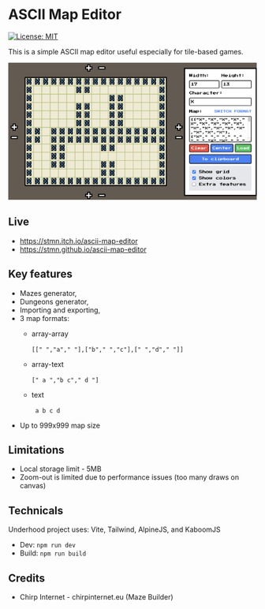 # ASCII Map Editor

[![License: MIT](https://img.shields.io/badge/License-MIT-blue.png)](https://opensource.org/licenses/MIT)

This is a simple ASCII map editor useful especially for tile-based games.

![screenshot1.png](screenshot.png)

## Live

- https://stmn.itch.io/ascii-map-editor
- https://stmn.github.io/ascii-map-editor

## Key features

- Mazes generator,
- Dungeons generator,
- Importing and exporting,
- 3 map formats:
  - array-array
  
    `[[" ","a"," "],["b"," ","c"],[" ","d"," "]]`
  - array-text
  
    `[" a ","b c"," d "]`
  - text
  
    ` a
    b c
    d`
- Up to 999x999 map size

## Limitations

- Local storage limit - 5MB
- Zoom-out is limited due to performance issues (too many draws on canvas)

## Technicals

Underhood project uses: Vite, Tailwind, AlpineJS, and KaboomJS

- Dev: `npm run dev`
- Build: `npm run build`

## Credits

- Chirp Internet - chirpinternet.eu (Maze Builder)



